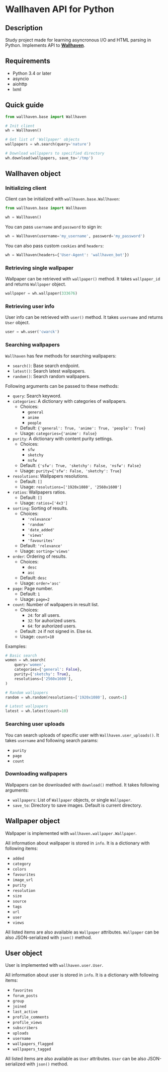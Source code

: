 # Wallhaven API for Python

## Description

Study project made for learning asyncronous I/O and HTML parsing in Python. Implements API to **[Wallhaven](https://wallhaven.cc)**.

## Requirements

* Python 3.4 or later
* asyncio
* aiohttp
* lxml

## Quick guide

```python
from wallhaven.base import Wallhaven

# Init client
wh = Wallhaven()

# Get list of 'Wallpaper' objects
wallpapers = wh.search(query='nature')

# Download wallpapers to specified directory
wh.download(wallpapers, save_to='/tmp')
```

## Wallhaven object

### Initializing client

Client can be initialized with `wallhaven.base.Wallhaven`:

```python
from wallhaven.base import Wallhaven

wh = Wallhaven()
```

You can pass `username` and `password` to sign in:

```python
wh = Wallhaven(username='my_username', password='my_password')
```

You can also pass custom `cookies` and `headers`:

```python
wh = Wallhaven(headers={'User-Agent': 'wallhaven_bot'})
```

### Retrieving single wallpaper

Wallpaper can be retrieved with `wallpaper()` method. It takes `wallpaper_id` and returns `Wallpaper` object.

```python
wallpaper = wh.wallpaper(333676)
```

### Retrieving user info

User info can be retrieved with `user()` method. It takes `username` and returns `User` object.

```python
user = wh.user('cwarck')
```

### Searching wallpapers

`Wallhaven` has few methods for searching wallpapers:

* `search()`: Base search endpoint.
* `latest()`: Search latest wallpapers.
* `random()`: Search random wallpapers.

Following arguments can be passed to these methods:

* `query`: Search keyword.
* `categories`: A dictionary with categories of wallpapers.
    * Choices: 
        * `general` 
        * `anime` 
        * `people`
    * Default: `{'general': True, 'anime': True, 'people': True}`
    * Usage: `categories={'anime': False}`
* `purity`: A dictionary with content purity settings.
    * Choices:
        * `sfw`
        * `sketchy`
        * `nsfw`
    * Default: `{'sfw': True, 'sketchy': False, 'nsfw': False}`
    * Usage: `purity={'sfw': False, 'sketchy': True}`
* `resolutions`: Wallpapers resolutions.
    * Default: `[]`
    * Usage: `resolutions=['1920x1080', '2560x1600']`
* `ratios`: Wallpapers ratios.
    * Default: `[]`
    * Usage: `ratios=['4x3']`
* `sorting`: Sorting of results.
    * Choices:
        * `'relevance'`
        * `'random'`
        * `'date_added'`
        * `'views'`
        * `'favourites'`
    * Default: `'relevance'`
    * Usage: `sorting='views'`
* `order`: Ordering of results.
    * Choices:
        * `desc`
        * `asc`
    * Default: `desc`
    * Usage: `order='asc'`
* `page`: Page number.
    * Default: `1`
    * Usage: `page=2`   
* `count`: Number of wallpapers in result list.
    * Choices:
        * `24`: for all users.
        * `32`: for auhorized users.
        * `64`: for auhorized users.
    * Default: `24` if not signed in. Else `64`.
    * Usage: `count=10`

Examples:

```python
# Basic search
women = wh.search(
    query='women', 
    categories={'general': False},
    purity={'sketchy': True},
    resolutions=['2560x1600'],
)

# Random wallpapers
random = wh.random(resolutions=['1920x1080'], count=1]

# Latest wallpapers
latest = wh.latest(count=10)
```

### Searching user uploads

You can search uploads of specific user with `Wallhaven.user_uploads()`. It takes `username` and following search params: 

* `purity`
* `page`
* `count`

### Downloading wallpapers

Wallpapers can be downloaded with `download()` method. It takes following arguments:

* `wallpapers`: List of `Wallpaper` objects, or single `Wallpaper`.
* `save_to`: Directory to save images. Default is current directory.

## Wallpaper object

Wallpaper is implemented with `wallhaven.wallpaper.Wallpaper`. 

All information about wallpaper is stored in `info`. It is a dictionary with following items:

* `added`
* `category`
* `colors`
* `favourites`
* `image_url`
* `purity`
* `resolution`
* `size`
* `source`
* `tags`
* `url`
* `user`
* `views`

All listed items are also available as `Wallpaper` attributes. `Wallpaper` can be also JSON-serialized with `json()` method.

## User object

User is implemented with `wallhaven.user.User`.

All information about user is stored in `info`. It is a dictionary with following items:

* `favorites`
* `forum_posts`
* `group`
* `joined`
* `last_active`
* `profile_comments`
* `profile_views`
* `subscribers`
* `uploads`
* `username`
* `wallpapers_flagged`
* `wallpapers_tagged`

All listed items are also available as `User` attributes. `User` can be also JSON-serialized with `json()` method.
